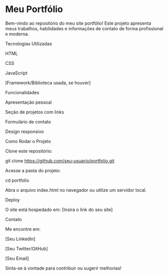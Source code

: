 # Meu Portfólio

Bem-vindo ao repositório do meu site portfólio! Este projeto apresenta meus trabalhos, habilidades e informações de contato de forma profissional e moderna.

Tecnologias Utilizadas

HTML

CSS

JavaScript

[Framework/Biblioteca usada, se houver]

Funcionalidades

Apresentação pessoal

Seção de projetos com links

Formulário de contato

Design responsivo

Como Rodar o Projeto

Clone este repositório:

git clone https://github.com/seu-usuario/portfolio.git

Acesse a pasta do projeto:

cd portfolio

Abra o arquivo index.html no navegador ou utilize um servidor local.

Deploy

O site está hospedado em: [Insira o link do seu site]

Contato

Me encontre em:

[Seu LinkedIn]

[Seu Twitter/GitHub]

[Seu Email]

Sinta-se à vontade para contribuir ou sugerir melhorias!
